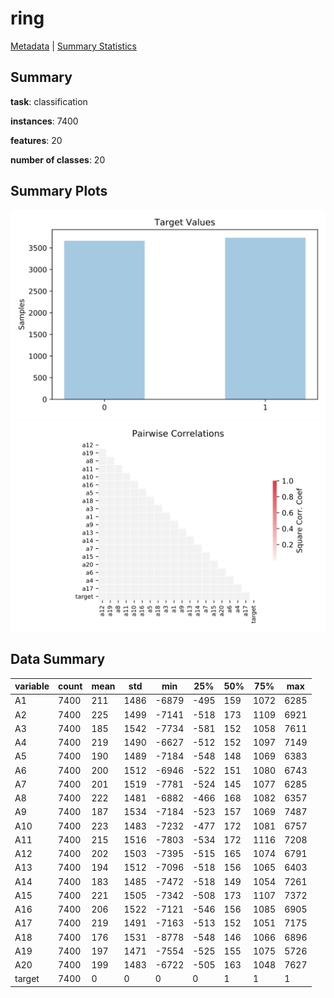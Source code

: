 # ring

[Metadata](metadata.yaml) | [Summary Statistics](summary_stats.csv)

## Summary

**task**: classification

**instances**: 7400

**features**: 20

**number of classes**: 20

## Summary Plots

![Labels](label.svg)
![Corr](corr.svg)

## Data Summary

|	variable	|	count	|	mean	|	std	|	min	|	25%	|	50%	|	75%	|	max|
| --- | --- | --- | --- | --- | --- | --- | --- | --- |
|	A1	|	7400	|	211	|	1486	|	-6879	|	-495	|	159	|	1072	|	6285
|	A2	|	7400	|	225	|	1499	|	-7141	|	-518	|	173	|	1109	|	6921
|	A3	|	7400	|	185	|	1542	|	-7734	|	-581	|	152	|	1058	|	7611
|	A4	|	7400	|	219	|	1490	|	-6627	|	-512	|	152	|	1097	|	7149
|	A5	|	7400	|	190	|	1489	|	-7184	|	-548	|	148	|	1069	|	6383
|	A6	|	7400	|	200	|	1512	|	-6946	|	-522	|	151	|	1080	|	6743
|	A7	|	7400	|	201	|	1519	|	-7781	|	-524	|	145	|	1077	|	6285
|	A8	|	7400	|	222	|	1481	|	-6882	|	-466	|	168	|	1082	|	6357
|	A9	|	7400	|	187	|	1534	|	-7184	|	-523	|	157	|	1069	|	7487
|	A10	|	7400	|	223	|	1483	|	-7232	|	-477	|	172	|	1081	|	6757
|	A11	|	7400	|	215	|	1516	|	-7803	|	-534	|	172	|	1116	|	7208
|	A12	|	7400	|	202	|	1503	|	-7395	|	-515	|	165	|	1074	|	6791
|	A13	|	7400	|	194	|	1512	|	-7096	|	-518	|	156	|	1065	|	6403
|	A14	|	7400	|	183	|	1485	|	-7472	|	-518	|	149	|	1054	|	7261
|	A15	|	7400	|	221	|	1505	|	-7342	|	-508	|	173	|	1107	|	7372
|	A16	|	7400	|	206	|	1522	|	-7121	|	-546	|	156	|	1085	|	6905
|	A17	|	7400	|	219	|	1491	|	-7163	|	-513	|	152	|	1051	|	7175
|	A18	|	7400	|	176	|	1531	|	-8778	|	-548	|	146	|	1066	|	6896
|	A19	|	7400	|	197	|	1471	|	-7554	|	-525	|	155	|	1075	|	5726
|	A20	|	7400	|	199	|	1483	|	-6722	|	-505	|	163	|	1048	|	7627
|	target	|	7400	|	0	|	0	|	0	|	0	|	1	|	1	|	1
